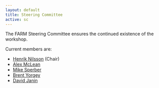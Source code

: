 ```yaml
---
layout: default
title: Steering Committee
active: sc
---
```


The FARM Steering Committee ensures the continued existence of the
workshop. 

Current members are:

* [Henrik Nilsson](http://www.cs.nott.ac.uk/~nhn/) (Chair)
* [Alex McLean](http://slab.org/)
* [Mike Sperber](http://www.deinprogramm.de/sperber/)
* [Brent Yorgey](http://www.cis.upenn.edu/~byorgey/)
* [David Janin](http://www.labri.fr/perso/janin/)
